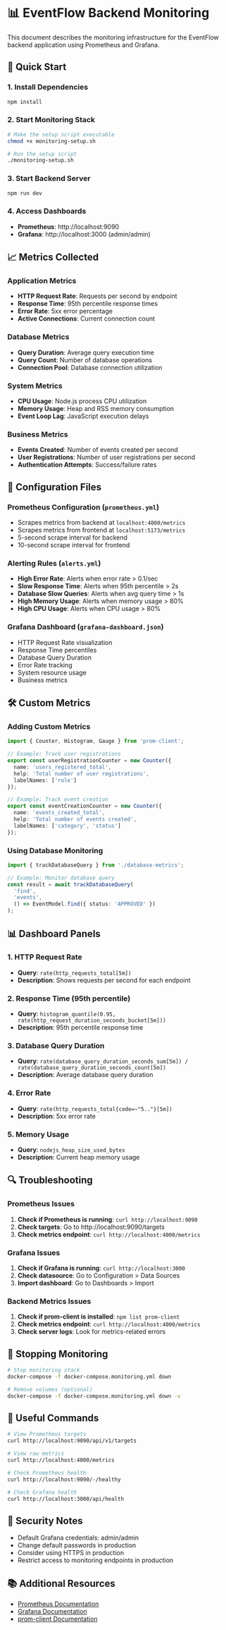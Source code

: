 # 📊 EventFlow Backend Monitoring

This document describes the monitoring infrastructure for the EventFlow backend application using Prometheus and Grafana.

## 🚀 Quick Start

### 1. Install Dependencies
```bash
npm install
```

### 2. Start Monitoring Stack
```bash
# Make the setup script executable
chmod +x monitoring-setup.sh

# Run the setup script
./monitoring-setup.sh
```

### 3. Start Backend Server
```bash
npm run dev
```

### 4. Access Dashboards
- **Prometheus**: http://localhost:9090
- **Grafana**: http://localhost:3000 (admin/admin)

## 📈 Metrics Collected

### Application Metrics
- **HTTP Request Rate**: Requests per second by endpoint
- **Response Time**: 95th percentile response times
- **Error Rate**: 5xx error percentage
- **Active Connections**: Current connection count

### Database Metrics
- **Query Duration**: Average query execution time
- **Query Count**: Number of database operations
- **Connection Pool**: Database connection utilization

### System Metrics
- **CPU Usage**: Node.js process CPU utilization
- **Memory Usage**: Heap and RSS memory consumption
- **Event Loop Lag**: JavaScript execution delays

### Business Metrics
- **Events Created**: Number of events created per second
- **User Registrations**: Number of user registrations per second
- **Authentication Attempts**: Success/failure rates

## 🔧 Configuration Files

### Prometheus Configuration (`prometheus.yml`)
- Scrapes metrics from backend at `localhost:4000/metrics`
- Scrapes metrics from frontend at `localhost:5173/metrics`
- 5-second scrape interval for backend
- 10-second scrape interval for frontend

### Alerting Rules (`alerts.yml`)
- **High Error Rate**: Alerts when error rate > 0.1/sec
- **Slow Response Time**: Alerts when 95th percentile > 2s
- **Database Slow Queries**: Alerts when avg query time > 1s
- **High Memory Usage**: Alerts when memory usage > 80%
- **High CPU Usage**: Alerts when CPU usage > 80%

### Grafana Dashboard (`grafana-dashboard.json`)
- HTTP Request Rate visualization
- Response Time percentiles
- Database Query Duration
- Error Rate tracking
- System resource usage
- Business metrics

## 🛠️ Custom Metrics

### Adding Custom Metrics
```typescript
import { Counter, Histogram, Gauge } from 'prom-client';

// Example: Track user registrations
export const userRegistrationCounter = new Counter({
  name: 'users_registered_total',
  help: 'Total number of user registrations',
  labelNames: ['role']
});

// Example: Track event creation
export const eventCreationCounter = new Counter({
  name: 'events_created_total',
  help: 'Total number of events created',
  labelNames: ['category', 'status']
});
```

### Using Database Monitoring
```typescript
import { trackDatabaseQuery } from './database-metrics';

// Example: Monitor database query
const result = await trackDatabaseQuery(
  'find', 
  'events', 
  () => EventModel.find({ status: 'APPROVED' })
);
```

## 📊 Dashboard Panels

### 1. HTTP Request Rate
- **Query**: `rate(http_requests_total[5m])`
- **Description**: Shows requests per second for each endpoint

### 2. Response Time (95th percentile)
- **Query**: `histogram_quantile(0.95, rate(http_request_duration_seconds_bucket[5m]))`
- **Description**: 95th percentile response time

### 3. Database Query Duration
- **Query**: `rate(database_query_duration_seconds_sum[5m]) / rate(database_query_duration_seconds_count[5m])`
- **Description**: Average database query duration

### 4. Error Rate
- **Query**: `rate(http_requests_total{code=~"5.."}[5m])`
- **Description**: 5xx error rate

### 5. Memory Usage
- **Query**: `nodejs_heap_size_used_bytes`
- **Description**: Current heap memory usage

## 🔍 Troubleshooting

### Prometheus Issues
1. **Check if Prometheus is running**: `curl http://localhost:9090`
2. **Check targets**: Go to http://localhost:9090/targets
3. **Check metrics endpoint**: `curl http://localhost:4000/metrics`

### Grafana Issues
1. **Check if Grafana is running**: `curl http://localhost:3000`
2. **Check datasource**: Go to Configuration > Data Sources
3. **Import dashboard**: Go to Dashboards > Import

### Backend Metrics Issues
1. **Check if prom-client is installed**: `npm list prom-client`
2. **Check metrics endpoint**: `curl http://localhost:4000/metrics`
3. **Check server logs**: Look for metrics-related errors

## 🛑 Stopping Monitoring

```bash
# Stop monitoring stack
docker-compose -f docker-compose.monitoring.yml down

# Remove volumes (optional)
docker-compose -f docker-compose.monitoring.yml down -v
```

## 📝 Useful Commands

```bash
# View Prometheus targets
curl http://localhost:9090/api/v1/targets

# View raw metrics
curl http://localhost:4000/metrics

# Check Prometheus health
curl http://localhost:9090/-/healthy

# Check Grafana health
curl http://localhost:3000/api/health
```

## 🔐 Security Notes

- Default Grafana credentials: admin/admin
- Change default passwords in production
- Consider using HTTPS in production
- Restrict access to monitoring endpoints in production

## 📚 Additional Resources

- [Prometheus Documentation](https://prometheus.io/docs/)
- [Grafana Documentation](https://grafana.com/docs/)
- [prom-client Documentation](https://github.com/siimon/prom-client) 